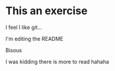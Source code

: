 # This an exercise

I feel I like git...

I'm editing the README

Bisous 


I was kidding there is more to read hahaha
